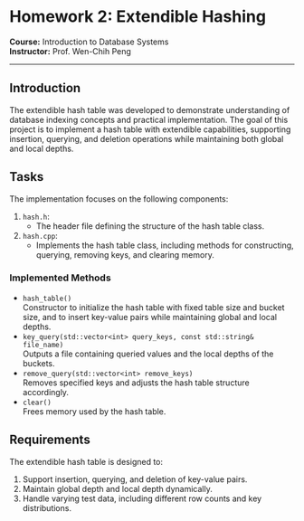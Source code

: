 # Homework 2: Extendible Hashing

**Course:** Introduction to Database Systems  
**Instructor:** Prof. Wen-Chih Peng

---

## Introduction
The extendible hash table was developed to demonstrate understanding of database indexing concepts and practical implementation. The goal of this project is to implement a hash table with extendible capabilities, supporting insertion, querying, and deletion operations while maintaining both global and local depths.
## Tasks
The implementation focuses on the following components:
1. `hash.h`:
   * The header file defining the structure of the hash table class.
2. `hash.cpp`:
   * Implements the hash table class, including methods for constructing, querying, removing keys, and clearing memory.
### Implemented Methods
* `hash_table()`  
Constructor to initialize the hash table with fixed table size and bucket size, and to insert key-value pairs while maintaining global and local depths.
* `key_query(std::vector<int> query_keys, const std::string& file_name)`  
Outputs a file containing queried values and the local depths of the buckets.
* `remove_query(std::vector<int> remove_keys)`  
Removes specified keys and adjusts the hash table structure accordingly.
* `clear()`  
Frees memory used by the hash table.
## Requirements
The extendible hash table is designed to:
1. Support insertion, querying, and deletion of key-value pairs.
2. Maintain global depth and local depth dynamically.
3. Handle varying test data, including different row counts and key distributions.
